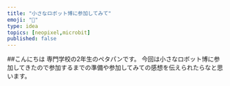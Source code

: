 ```yaml
---
title: "小さなロボット博に参加してみて"
emoji: "🚙"
type: idea
topics: [neopixel,microbit]
published: false
---
```

##こんにちは
専門学校の2年生のペタパンです。
今回は小さなロボット博に参加してきたので参加するまでの準備や参加してみての感想を伝えられたらなと思います。

